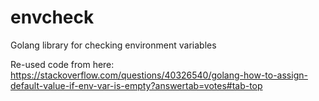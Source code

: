 # envcheck
Golang library for checking environment variables

Re-used code from here:
https://stackoverflow.com/questions/40326540/golang-how-to-assign-default-value-if-env-var-is-empty?answertab=votes#tab-top
